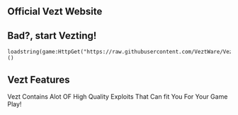 ## Official Vezt Website
## Bad?, start Vezting!
```
loadstring(game:HttpGet("https://raw.githubusercontent.com/VeztWare/Vezt/main/Vezt%20V3.lua"))()
```
## Vezt Features
Vezt Contains Alot OF High Quality Exploits That Can fit You For Your Game Play! 
